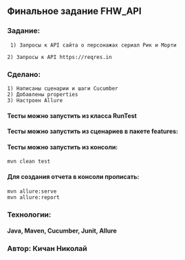 ## Финальное задание FHW_API

### Задание:
` 1) Запросы к API сайта о персонажах сериал Рик и Морти`

`2) Запросы к API https://reqres.in`

### Cделано:
    1) Написаны сценарии и шаги Cucumber
    2) Добавлены properties
    3) Настроен Allure

#### Тесты можно запустить из класса RunTest

#### Тесты можно запустить из сценариев в пакете features:

#### Тесты можно запустить из консоли:
`mvn clean test`

#### Для создания отчета в консоли прописать:
`mvn allure:serve`\
`mvn allure:report`

### Технологии:

#### Java, Maven, Cucumber, Junit, Allure

### Автор: Кичан Николай
